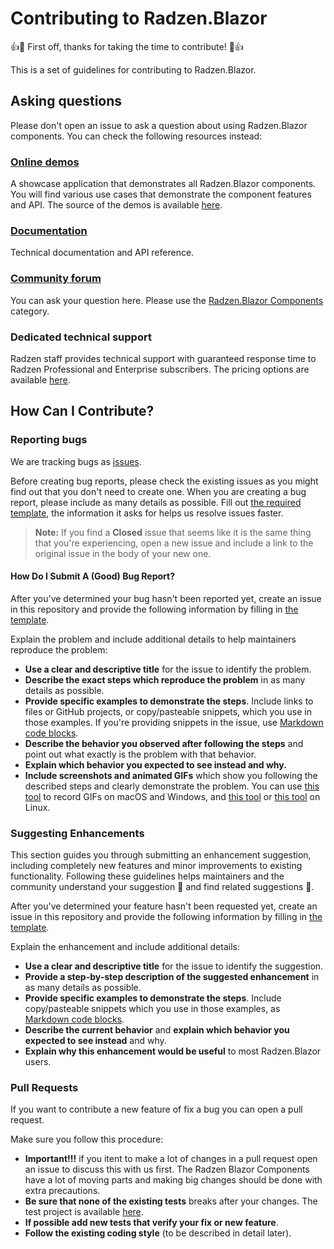 # Contributing to Radzen.Blazor

:+1::tada: First off, thanks for taking the time to contribute! :tada::+1:

This is a set of guidelines for contributing to Radzen.Blazor.

## Asking questions
Please don't open an issue to ask a question about using Radzen.Blazor components. You can check the following resources instead:

### [Online demos](https://blazor.radzen.com)
A showcase application that demonstrates all Radzen.Blazor components. You will find various use cases that demonstrate the component features and API. The source 
of the demos is available [here](https://github.com/radzenhq/radzen-blazor/tree/master/RadzenBlazorDemos).

### [Documentation](https://blazor.radzen.com/docs/)
Technical documentation and API reference.

### [Community forum](https://forum.radzen.com)
You can ask your question here. Please use the [Radzen.Blazor Components](https://forum.radzen.com/c/blazor-components/10) category.

### Dedicated technical support

Radzen staff provides technical support with guaranteed response time to Radzen Professional and Enterprise subscribers. The pricing options are available [here](https://www.radzen.com/pricing/).

## How Can I Contribute?

### Reporting bugs

We are tracking bugs as [issues](https://github.com/radzenhq/radzen-blazor/issues). 

Before creating bug reports, please check the existing issues as you might find out that you don't need to create one. When you are creating a bug report, please include as many details as possible. 
Fill out [the required template](https://github.com/radzenhq/radzen-blazor/blob/master/.github/ISSUE_TEMPLATE/bug_report.md), the information it asks for helps us resolve issues faster.

> **Note:** If you find a **Closed** issue that seems like it is the same thing that you're experiencing, open a new issue and include a link to the original issue in the body of your new one.

#### How Do I Submit A (Good) Bug Report?

After you've determined your bug hasn't been reported yet, create an issue in this repository and provide the following information by filling in [the template](https://github.com/radzenhq/radzen-blazor/blob/master/.github/ISSUE_TEMPLATE/bug_report.md).

Explain the problem and include additional details to help maintainers reproduce the problem:

* **Use a clear and descriptive title** for the issue to identify the problem.
* **Describe the exact steps which reproduce the problem** in as many details as possible. 
* **Provide specific examples to demonstrate the steps**. Include links to files or GitHub projects, or copy/pasteable snippets, which you use in those examples. If you're providing snippets in the issue, use [Markdown code blocks](https://help.github.com/articles/markdown-basics/#multiple-lines).
* **Describe the behavior you observed after following the steps** and point out what exactly is the problem with that behavior.
* **Explain which behavior you expected to see instead and why.**
* **Include screenshots and animated GIFs** which show you following the described steps and clearly demonstrate the problem. You can use [this tool](https://www.cockos.com/licecap/) to record GIFs on macOS and Windows, and [this tool](https://github.com/colinkeenan/silentcast) or [this tool](https://github.com/GNOME/byzanz) on Linux.

### Suggesting Enhancements

This section guides you through submitting an enhancement suggestion, including completely new features and minor improvements to existing functionality. 
Following these guidelines helps maintainers and the community understand your suggestion :pencil: and find related suggestions :mag_right:.

After you've determined your feature hasn't been requested yet, create an issue in this repository and provide the following information by filling in [the template](https://github.com/radzenhq/radzen-blazor/blob/master/.github/ISSUE_TEMPLATE/feature_request.md).

Explain the enhancement and include additional details:

* **Use a clear and descriptive title** for the issue to identify the suggestion.
* **Provide a step-by-step description of the suggested enhancement** in as many details as possible.
* **Provide specific examples to demonstrate the steps**. Include copy/pasteable snippets which you use in those examples, as [Markdown code blocks](https://help.github.com/articles/markdown-basics/#multiple-lines).
* **Describe the current behavior** and **explain which behavior you expected to see instead** and why.
* **Explain why this enhancement would be useful** to most Radzen.Blazor users.

### Pull Requests

If you want to contribute a new feature of fix a bug you can open a pull request. 

Make sure you follow this procedure:
* **Important!!!** if you itent to make a lot of changes in a pull request open an issue to discuss this with us first. The Radzen Blazor Components have a lot of
moving parts and making big changes should be done with extra precautions. 
* **Be sure that none of the existing tests** breaks after your changes. The test project is available [here](https://github.com/radzenhq/radzen-blazor/tree/master/Radzen.Blazor.Tests).
* **If possible add new tests that verify your fix or new feature**. 
* **Follow the existing coding style** (to be described in detail later).




